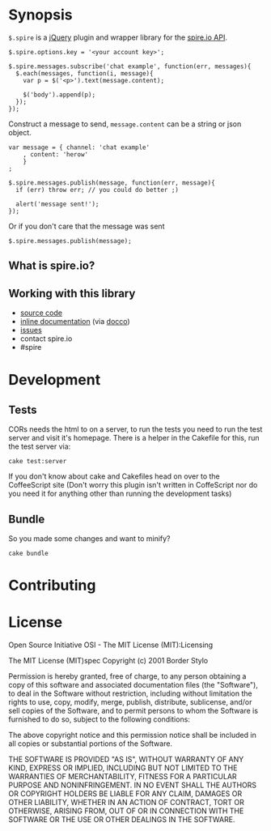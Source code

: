 
# Synopsis

`$.spire` is a [jQuery](http://jquery.com/) plugin and wrapper library for the [spire.io API](http://www.spire.io/).

    $.spire.options.key = '<your account key>';

    $.spire.messages.subscribe('chat example', function(err, messages){
      $.each(messages, function(i, message){
        var p = $('<p>').text(message.content);

        $('body').append(p);
      });
    });

Construct a message to send, `message.content` can be a string or json object.

    var message = { channel: 'chat example'
        , content: 'herow'
        }
    ;

    $.spire.messages.publish(message, function(err, message){
      if (err) throw err; // you could do better ;)

      alert('message sent!');
    });

Or if you don't care that the message was sent

    $.spire.messages.publish(message);


## What is spire.io?

## Working with this library

* [source code](https://github.com/spire-io/jquery.spire.js)
* [inline documentation](http://spire-io.github.com/jquery.spire.js/) (via [docco](http://jashkenas.github.com/docco/))
* [issues](https://github.com/spire-io/jquery.spire.js/issues)
* contact spire.io
* #spire

# Development

## Tests

CORs needs the html to on a server, to run the tests you need to run the test server and visit it's homepage. There is a helper in the Cakefile for this, run the test server via:

    cake test:server

If you don't know about cake and Cakefiles head on over to the CoffeeScript site (Don't worry this plugin isn't written in CoffeScript nor do you need it for anything other than running the development tasks)

## Bundle

So you made some changes and want to minify?

    cake bundle

# Contributing

# License

Open Source Initiative OSI - The MIT License (MIT):Licensing

The MIT License (MIT)spec
Copyright (c) 2001 Border Stylo

Permission is hereby granted, free of charge, to any person obtaining a copy of this software and associated documentation files (the "Software"), to deal in the Software without restriction, including without limitation the rights to use, copy, modify, merge, publish, distribute, sublicense, and/or sell copies of the Software, and to permit persons to whom the Software is furnished to do so, subject to the following conditions:

The above copyright notice and this permission notice shall be included in all copies or substantial portions of the Software.

THE SOFTWARE IS PROVIDED "AS IS", WITHOUT WARRANTY OF ANY KIND, EXPRESS OR IMPLIED, INCLUDING BUT NOT LIMITED TO THE WARRANTIES OF MERCHANTABILITY, FITNESS FOR A PARTICULAR PURPOSE AND NONINFRINGEMENT. IN NO EVENT SHALL THE AUTHORS OR COPYRIGHT HOLDERS BE LIABLE FOR ANY CLAIM, DAMAGES OR OTHER LIABILITY, WHETHER IN AN ACTION OF CONTRACT, TORT OR OTHERWISE, ARISING FROM, OUT OF OR IN CONNECTION WITH THE SOFTWARE OR THE USE OR OTHER DEALINGS IN THE SOFTWARE.